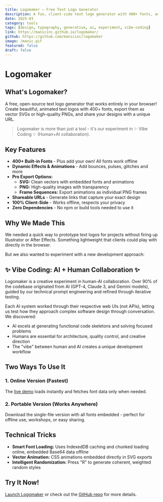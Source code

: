 ```yaml
---
title: Logomaker — Free Text Logo Generator
description: A fun, client-side text logo generator with 400+ fonts, animations, and offline support - built as an AI collaboration experiment.
date: 2025-03
category: tools
tags: [design, typography, generative, ai, experiment, vibe-coding]
link: https://manicinc.github.io/logomaker/
github: https://github.com/manicinc/logomaker
image: /manic.gif
featured: false
draft: false
---
```


# Logomaker

## What's Logomaker?

A free, open-source text logo generator that works entirely in your browser! Create beautiful, animated text logos with 400+ fonts, export them as vector SVGs or high-quality PNGs, and share your designs with a unique URL.

> Logomaker is more than just a tool - it's our experiment in ✨ Vibe Coding ✨ (Human+AI collaboration).

## Key Features

- **400+ Built-in Fonts** - Plus add your own! All fonts work offline
- **Dynamic Effects & Animations** - Add bounces, pulses, glitches and more
- **Pro Export Options:**
  - **SVG:** Clean vectors with embedded fonts and animations
  - **PNG:** High-quality images with transparency
  - **Frame Sequences:** Export animations as individual PNG frames
- **Shareable URLs** - Generate links that capture your exact design
- **100% Client-Side** - Works offline, respects your privacy
- **Zero Dependencies** - No npm or build tools needed to use it

## Why We Made This

We needed a quick way to prototype text logos for projects without firing up Illustrator or After Effects. Something lightweight that clients could play with directly in the browser.

But we also wanted to experiment with a new development approach:

## ✨ Vibe Coding: AI + Human Collaboration ✨

Logomaker is a creative experiment in human-AI collaboration. Over 90% of the codebase originated from AI (GPT-4, Claude 3, and Gemini models), guided by our technical prompt engineering and refined through iterative testing.

Each AI system worked through their respective web UIs (not APIs), letting us test how they approach complex software design through conversation. We discovered:

- AI excels at generating functional code skeletons and solving focused problems
- Humans are essential for architecture, quality control, and creative direction
- The "vibe" between human and AI creates a unique development workflow

## Two Ways To Use It

### 1. Online Version (Fastest)

The [live demo](https://manicinc.github.io/logomaker/) loads instantly and fetches font data only when needed.

### 2. Portable Version (Works Anywhere)

Download the single-file version with all fonts embedded - perfect for offline use, workshops, or easy sharing.

## Technical Tricks

- **Smart Font Loading:** Uses IndexedDB caching and chunked loading online, embedded Base64 data offline
- **Vector Animation:** CSS animations embedded directly in SVG exports
- **Intelligent Randomization:** Press "R" to generate coherent, weighted random styles

## Try It Now!

[Launch Logomaker](https://manicinc.github.io/logomaker/) or check out the [GitHub repo](https://github.com/manicinc/logomaker) for more details.
